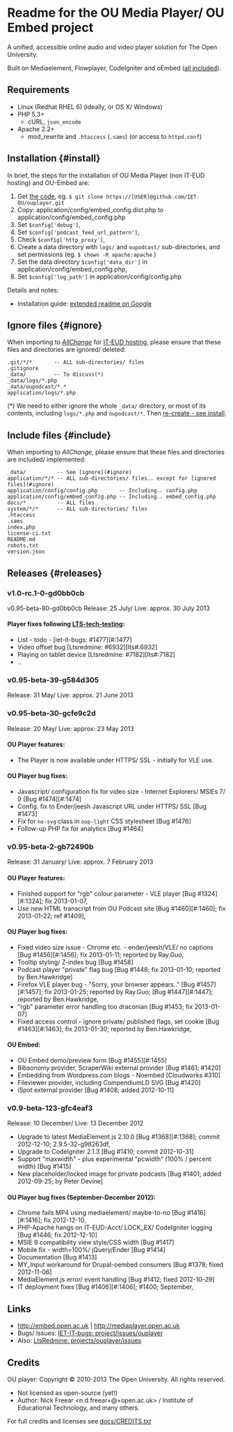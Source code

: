 # Readme for the OU Media Player/ OU Embed project

A unified, accessible online audio and video player solution for The Open University.

Built on Mediaelement, Flowplayer, CodeIgniter and oEmbed ([all included][credit]).


## Requirements

 * Linux (Redhat RHEL 6) (ideally, or OS X/ Windows)
 * PHP 5.3+
   * cURL, `json_encode`
 * Apache 2.2+
   * mod_rewrite and `.htaccess` (`.sams`) (or access to `httpd.conf`)


## Installation {#install}

In brief, the steps for the installation of OU Media Player (non IT-EUD hosting) and OU-Embed are:

 1. Get [the code][code], eg. `$ git clone https://[USER]@github.com/IET-OU/ouplayer.git`
 2. Copy: application/config/embed_config.dist.php to application/config/embed_config.php
 3. Set `$config['debug']`,
 4. Set `$config['podcast_feed_url_pattern']`,
 5. Check `$config['http_proxy']`,
 6. Create a data directory with `logs/` and `oupodcast/` sub-directories, and set permissions (eg. `$ chown -R apache:apache` )
 7. Set the data directory `$config['data_dir']` in application/config/embed_config.php,
 8. Set `$config['log_path']` in application/config/config.php

Details and notes:

* Installation guide: [extended readme on Google][install]


## Ignore files {#ignore}

When importing to [_AllChange_][allchange] for [IT-EUD hosting][eud], please ensure that these files and directories are ignored/ deleted:

    .git/*/*       -- ALL sub-directories/ files
    .gitignore
    _data/         -- To discuss(*)
    _data/logs/*.php
    _data/oupodcast/*.*
    application/logs/*.php

(*) We need to either ignore the whole `_data/` directory, or most of its contents, including `logs/*.php` and `oupodcast/*`. Then [re-create - see install](#install).

## Include files {#include}

When importing to _AllChange_, please ensure that these files and directories are included/ implemented:

    _data/			-- See [ignore](#ignore)
    application/*/*	-- ALL sub-directories/ files.. except for [ignored files](#ignore)
    application/config/config.php		-- Including.. config.php
    application/config/embed_config.php	-- Including.. embed_config.php
    docs/*			-- ALL files
    system/*/*		-- ALL sub-directories/ files
    .htaccess
    .sams
    index.php
    license-ci.txt
    README.md
    robots.txt
    version.json


## Releases {#releases}

### v1.0-rc.1-0-gd0bb0cb
v0.95-beta-80-gd0bb0cb
Release: 25 July/ Live: approx. 30 July 2013

#### Player fixes following [LTS-tech-testing][lts-bugs]:

* List - todo - [iet-it-bugs: #1477][#:1477]
* Video offset bug [Ltsredmine: #6932][lts#:6932]
* Playing on tablet device [Ltsredmine: #7182][lts#:7182]
* ..

### v0.95-beta-39-g584d305
Release: 31 May/ Live: approx. 21 June 2013

### v0.95-beta-30-gcfe9c2d
Release: 20 May/ Live: approx: 23 May 2013

#### OU Player features:

* The Player is now available under HTTPS/ SSL - initially for VLE use.

#### OU Player bug fixes:

* Javascript/ configuration fix for video size - Internet Explorers/ MSIEs 7/ 9 [Bug #1474][#:1474]
* Config. fix to Ender/jeesh Javascript URL under HTTPS/ SSL [Bug #1473]
* Fix for `no-svg` class in `oup-light` CSS stylesheet [Bug #1476]
* Follow-up PHP fix for analytics [Bug #1464]

### v0.95-beta-2-gb72490b
Release: 31 January/ Live: approx. 7 February 2013

#### OU Player features:

* Finished support for "rgb" colour parameter - VLE player [Bug #1324][#:1324]; fix 2013-01-07,
* Use new HTML transcript from OU Podcast site [Bug #1460][#:1460]; fix 2013-01-22; ref #1409],

#### OU Player bug fixes:

* Fixed video size issue - Chrome etc. - ender/jeesh/VLE/ no captions [Bug #1456][#:1456]; fix 2013-01-11; reported by Ray.Guo,
* Tooltip styling/ Z-index bug [Bug #1458]
* Podcast player "private" flag bug [Bug #1448; fix 2013-01-10; reported by Ben.Hawkridge]
* Firefox VLE player bug - "Sorry, your browser appears.." [Bug #1457][#:1457]; fix 2013-01-25; reported by Ray.Guo; [Bug #1447][#:1447]; reported by Ben.Hawkridge,
* "rgb" parameter error handling too draconian [Bug #1453; fix 2013-01-07]
* Fixed access control - ignore private/ published flags, set cookie [Bug #1463][#:1463]; fix 2013-01-30; reported by Ben.Hawkridge,

#### OU Embed:

* OU Embed demo/preview form [Bug #1455][#:1455]
* Bibsonomy provider, ScraperWiki external provider [Bug #1461; #1420]
* Embedding from Wordpress.com blogs - Noembed [Cloudworks #310]
* Fileviewer provider, including CompendiumLD SVG [Bug #1420]
* iSpot external provider [Bug #1408; added 2012-10-11]

### v0.9-beta-123-gfc4eaf3
Release: 10 December/ Live: 13 December 2012

* Upgrade to latest MediaElement.js 2.10.0 [Bug #1368][#:1368]; commit 2012-12-10; 2.9.5-32-g98263df,
* Upgrade to CodeIgniter 2.1.3 [Bug #1410; commit 2012-10-31]
* Support "maxwidth" - plus experimental "pcwidth" (100% / percent width) [Bug #1415]
* New placeholder/locked image for private podcasts [Bug #1401; added 2012-09-25; by Peter Devine]

#### OU Player bug fixes (September-December 2012):

* Chrome fails MP4 using mediaelement/ maybe-to-no [Bug #1416][#:1416]; fix 2012-12-10,
* PHP-Apache hangs on IT-EUD-Acct/ LOCK_EX/ CodeIgniter logging [Bug #1446; fix 2012-12-10]
* MSIE 9 compatibility view style/CSS width [Bug #1417]
* Mobile fix - width=100%/ jQuery/Ender [Bug #1414]
* Documentation [Bug #1413]
* MY_Input workaround for Drupal-oembed consumers [Bug #1378; fixed 2012-11-06]
* MediaElement.js error/ event handling [Bug #1412; fixed 2012-10-29]
* IT deployment fixes [Bug #1406][#:1406]; #1400; September,


## Links

* <http://embed.open.ac.uk> | <http://mediaplayer.open.ac.uk>
* Bugs/ Issues:  [IET-IT-bugs: project/issues/ouplayer][bugs]
* Also: [LtsRedmine: projects/ouplayer/issues][lts-bugs]


## Credits

OU player: Copyright © 2010-2013 The Open University. All rights reserved.

* Not licensed as open-source (yet!)
* Author: Nick Freear <n.d.freear+@+open.ac.uk> / Institute of Educational Technology, and many others.

For full credits and licenses see [docs/CREDITS.txt][credit]



[code]: https://github.com/IET-OU/ouplayer
[eud]: http://intranet4.open.ac.uk/wikis/sysdevdoc/EUD_Hosting_Process "End User Development hosting, IT-OU"
[allchange]: http://intasoft.net/our-products/allchange/
[install]: https://docs.google.com/document/d/1tg1mrPqniUp6evs0odfs7wughuMLY4r82-kFylVWQXE/edit#heading=h.1esjm0y5y8se
[bugs]: http://iet-it-bugs.open.ac.uk/project/issues/ouplayer
[lts-bugs]: http://ltsredmine.open.ac.uk/projects/ouplayer/issues
[#:*]: http://iet-it-bugs.open.ac.uk/node/
[lts#:*]: http://ltsredmine.open.ac.uk/issues/
[credit_g]: https://github.com/IET-OU/ouplayer/tree/master/docs/CREDITS.txt
[credit]: http://iet-embed-acct.open.ac.uk/docs/CREDITS.txt "Credits and licenses"

[End]: http://example
